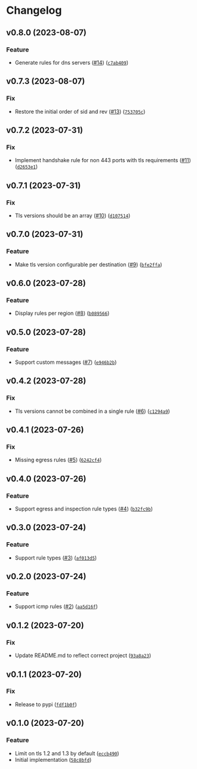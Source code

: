 # Changelog

<!--next-version-placeholder-->

## v0.8.0 (2023-08-07)

### Feature

* Generate rules for dns servers ([#14](https://github.com/binxio/aws-network-firewall/issues/14)) ([`c7ab409`](https://github.com/binxio/aws-network-firewall/commit/c7ab4090523be52f2d06a673c7d9525e762d0751))

## v0.7.3 (2023-08-07)

### Fix

* Restore the initial order of sid and rev ([#13](https://github.com/binxio/aws-network-firewall/issues/13)) ([`753705c`](https://github.com/binxio/aws-network-firewall/commit/753705c5f233ff3a064f7d9fb26b4eef0b897838))

## v0.7.2 (2023-07-31)

### Fix

* Implement handshake rule for non 443 ports with tls requirements ([#11](https://github.com/binxio/aws-network-firewall/issues/11)) ([`d2653e1`](https://github.com/binxio/aws-network-firewall/commit/d2653e1e0f81bf1cdee66076ae89bdede14b6118))

## v0.7.1 (2023-07-31)

### Fix

* Tls versions should be an array ([#10](https://github.com/binxio/aws-network-firewall/issues/10)) ([`d107514`](https://github.com/binxio/aws-network-firewall/commit/d1075147296ae4c68e82742b41bd4a0b4b41341f))

## v0.7.0 (2023-07-31)

### Feature

* Make tls version configurable per destination ([#9](https://github.com/binxio/aws-network-firewall/issues/9)) ([`bfe2ffa`](https://github.com/binxio/aws-network-firewall/commit/bfe2ffad70026272dc34a2b8f7e780ad0c4de403))

## v0.6.0 (2023-07-28)

### Feature

* Display rules per region ([#8](https://github.com/binxio/aws-network-firewall/issues/8)) ([`b089566`](https://github.com/binxio/aws-network-firewall/commit/b089566df82603c5c676791732ebddca1ace4cdb))

## v0.5.0 (2023-07-28)

### Feature

* Support custom messages ([#7](https://github.com/binxio/aws-network-firewall/issues/7)) ([`e946b2b`](https://github.com/binxio/aws-network-firewall/commit/e946b2b9853310587c7d05e85ea9a40de90f720f))

## v0.4.2 (2023-07-28)

### Fix

* Tls versions cannot be combined in a single rule ([#6](https://github.com/binxio/aws-network-firewall/issues/6)) ([`c1294a9`](https://github.com/binxio/aws-network-firewall/commit/c1294a9329043da3145eee0bdd5967c12954ccbd))

## v0.4.1 (2023-07-26)

### Fix

* Missing egress rules ([#5](https://github.com/binxio/aws-network-firewall/issues/5)) ([`6242cf4`](https://github.com/binxio/aws-network-firewall/commit/6242cf4988f007d29491c4295ded76c92b01c419))

## v0.4.0 (2023-07-26)

### Feature

* Support egress and inspection rule types ([#4](https://github.com/binxio/aws-network-firewall/issues/4)) ([`b32fc9b`](https://github.com/binxio/aws-network-firewall/commit/b32fc9bd7488607ad715a88b494d877715d032bc))

## v0.3.0 (2023-07-24)

### Feature

* Support rule types ([#3](https://github.com/binxio/aws-network-firewall/issues/3)) ([`af013d5`](https://github.com/binxio/aws-network-firewall/commit/af013d5e70511c8e4fc8bcbff78260e8e35d42b5))

## v0.2.0 (2023-07-24)

### Feature

* Support icmp rules ([#2](https://github.com/binxio/aws-network-firewall/issues/2)) ([`aa5d16f`](https://github.com/binxio/aws-network-firewall/commit/aa5d16f895f08323cd62812b2dddee78560ec79b))

## v0.1.2 (2023-07-20)

### Fix

* Update README.md to reflect correct project ([`93a8a23`](https://github.com/binxio/aws-network-firewall/commit/93a8a23c0a789c59c6c0009cbc497d20b4808e30))

## v0.1.1 (2023-07-20)

### Fix

* Release to pypi ([`fdf1b0f`](https://github.com/binxio/aws-network-firewall/commit/fdf1b0fd2809aef5b33ffb646776a715d0b93452))

## v0.1.0 (2023-07-20)

### Feature

* Limit on tls 1.2 and 1.3 by default ([`eccb490`](https://github.com/binxio/aws-network-firewall/commit/eccb490dfc52e6dcd0e10f9dd35b32f0fe81130a))
* Initial implementation ([`58c8bfd`](https://github.com/binxio/aws-network-firewall/commit/58c8bfdb384799d70c75c4bf83c55ded8bc914eb))
